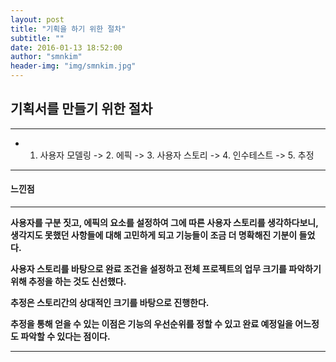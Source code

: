 ```yaml
---
layout: post
title: "기획을 하기 위한 절차"
subtitle: ""
date: 2016-01-13 18:52:00
author: "smnkim"
header-img: "img/smnkim.jpg"
---
```




## 기획서를 만들기 위한 절차

----

- 1. 사용자 모델링 -> 2. 에픽 -> 3. 사용자 스토리 -> 4. 인수테스트 -> 5. 추정

----


#### 느낀점

----

__사용자를 구분 짓고, 에픽의 요소를 설정하여 그에 따른 사용자 스토리를 생각하다보니, 생각지도 못했던 사항들에 대해 고민하게 되고 기능들이 조금 더 명확해진 기분이 들었다.__  

__사용자 스토리를 바탕으로 완료 조건을 설정하고 전체 프로젝트의 업무 크기를 파악하기 위해 추정을 하는 것도 신선했다.__ 

__추정은 스토리간의 상대적인 크기를 바탕으로 진행한다.__

__추정을 통해 얻을 수 있는 이점은 기능의 우선순위를 정할 수 있고 완료 예정일을 어느정도 파악할 수 있다는 점이다.__

----

